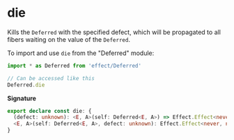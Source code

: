 # die

Kills the `Deferred` with the specified defect, which will be propagated to
all fibers waiting on the value of the `Deferred`.

To import and use `die` from the "Deferred" module:

```ts
import * as Deferred from 'effect/Deferred'

// Can be accessed like this
Deferred.die
```

**Signature**

```ts
export declare const die: {
  (defect: unknown): <E, A>(self: Deferred<E, A>) => Effect.Effect<never, never, boolean>
  <E, A>(self: Deferred<E, A>, defect: unknown): Effect.Effect<never, never, boolean>
}
```
